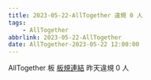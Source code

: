 ```yaml
---
title: 2023-05-22-AllTogether 違規 0 人
tags:
    - AllTogether
abbrlink: 2023-05-22-AllTogether
date: AllTogether-2023-05-22 12:00:00
---
```

AllTogether 板 [板規連結](https://www.ptt.cc/bbs/AllTogether/M.1643211430.A.5FB.html)
昨天違規 0 人

